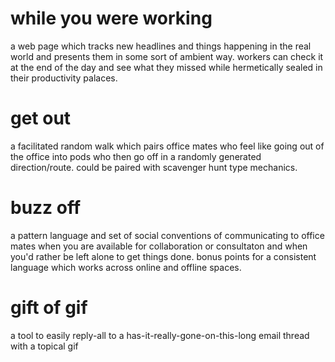 # while you were working
a web page which tracks new headlines and things happening in the real world and presents them in some sort of ambient way.
workers can check it at the end of the day and see what they missed while hermetically sealed in their productivity palaces.

# get out
a facilitated random walk which pairs office mates who feel like going out of the office into pods who then go off in a
randomly generated direction/route. could be paired with scavenger hunt type mechanics.

# buzz off
a pattern language and set of social conventions of communicating to office mates when you are available for collaboration
or consultaton and when you'd rather be left alone to get things done. bonus points for a consistent language
which works across online and offline spaces.

# gift of gif
a tool to easily reply-all to a has-it-really-gone-on-this-long email thread with a topical gif
